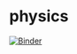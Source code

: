 # physics
[![Binder](https://mybinder.org/badge_logo.svg)](https://mybinder.org/v2/gh/gideon116/physics/HEAD)

